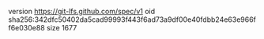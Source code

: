 version https://git-lfs.github.com/spec/v1
oid sha256:342dfc50402da5cad99993f443f6ad73a9df00e40fdbb24e63e966ff6e030e88
size 1677
